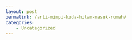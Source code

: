 ```yaml
---
layout: post
permalink: /arti-mimpi-kuda-hitam-masuk-rumah/
categories:
    - Uncategorized
---
```


